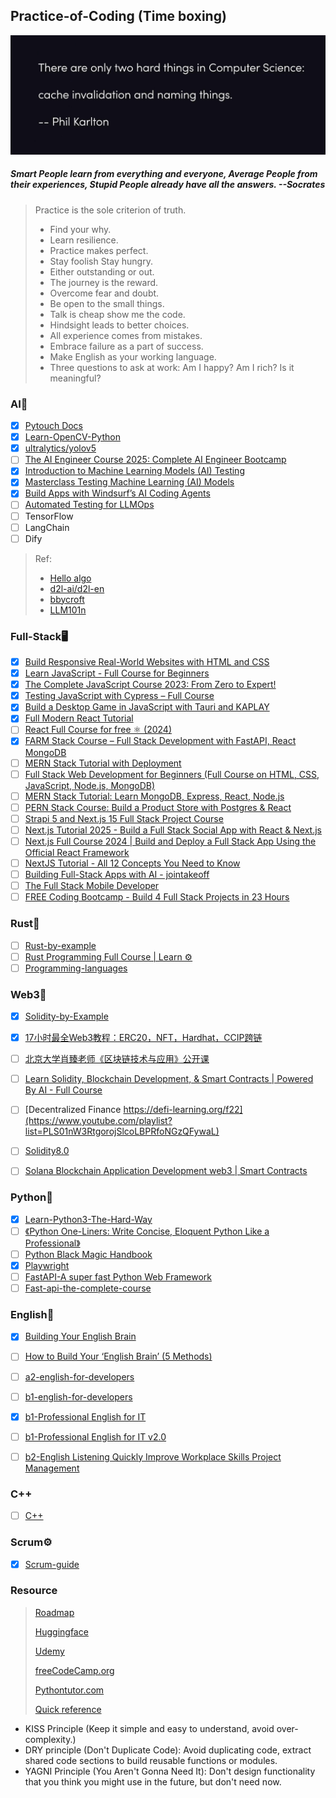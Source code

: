 ## Practice-of-Coding (Time boxing)

![Phil_Karlton](./image/README/Phil%20Karlton.jpg)

##### Smart People learn from everything and everyone, Average People from their experiences, Stupid People already have all the answers. --Socrates

> Practice is the sole criterion of truth.
>
> - Find your why.
> - Learn resilience.
> - Practice makes perfect.
> - Stay foolish Stay hungry.
> - Either outstanding or out.
> - The journey is the reward.
> - Overcome fear and doubt.
> - Be open to the small things.
> - Talk is cheap show me the code.
> - Hindsight leads to better choices.
> - All experience comes from mistakes.
> - Embrace failure as a part of success.
> - Make English as your working language.
> - Three questions to ask at work: Am I happy? Am I rich? Is it meaningful?


### AI🤖

- [X] [Pytouch Docs](https://pytorch.org/docs/stable/index.html "https://pytorch.org/docs/stable/index.html")
- [X] [Learn-OpenCV-Python](https://www.bilibili.com/video/BV16K411W7x9?vd_source=0d0e1622a8f0252f0b3d7fbc911fe6e9)
- [X] [ultralytics/yolov5](https://github.com/ultralytics/yolov5)
- [ ] [The AI Engineer Course 2025: Complete AI Engineer Bootcamp](https://www.bilibili.com/video/BV1LNALeiEp5/?spm_id_from=333.1387.homepage.video_card.click&vd_source=6e8bee86f4b9f15cf78dbd4146208095)
- [X] [Introduction to Machine Learning Models (AI) Testing](https://www.bilibili.com/video/BV1kMSTYsEt3?spm_id_from=333.788.player.switch&vd_source=6e8bee86f4b9f15cf78dbd4146208095&p=2)
- [X] [Masterclass Testing Machine Learning (AI) Models](https://www.bilibili.com/video/BV1SQruYWE8j/?spm_id_from=333.1387.search.video_card.click&vd_source=6e8bee86f4b9f15cf78dbd4146208095)
- [X] [Build Apps with Windsurf’s AI Coding Agents](https://learn.deeplearning.ai/courses/build-apps-with-windsurfs-ai-coding-agents/lesson/ym8if/introduction?utm_source=home&utm_medium=course-landing-page&utm_campaign=summary-cta-button)
- [ ] [Automated Testing for LLMOps](https://www.deeplearning.ai/short-courses/automated-testing-llmops/)
- [ ] TensorFlow
- [ ] LangChain
- [ ] Dify
> Ref:
> - [Hello algo](https://www.hello-algo.com/)
> - [d2l-ai/d2l-en](https://github.com/d2l-ai/d2l-en)
> - [bbycroft](https://bbycroft.net/)
> - [LLM101n](https://github.com/karpathy/LLM101n)

### Full-Stack🖥️
- [X] [Build Responsive Real-World Websites with HTML and CSS](https://www.bilibili.com/video/BV1A34y1e7wL/?spm_id_from=333.999.0.0)
- [X] [Learn JavaScript - Full Course for Beginners](https://www.youtube.com/watch?v=PkZNo7MFNFg&list=PLWKjhJtqVAbleDe3_ZA8h3AO2rXar-q2V)
- [X] [The Complete JavaScript Course 2023: From Zero to Expert!](https://www.bilibili.com/video/BV1vA4y197C7/?spm_id_from=333.999.0.0&vd_source=6e8bee86f4b9f15cf78dbd4146208095)
- [X] [Testing JavaScript with Cypress – Full Course](https://www.youtube.com/watch?v=u8vMu7viCm8)
- [X] [Build a Desktop Game in JavaScript with Tauri and KAPLAY](https://www.youtube.com/watch?v=mbljv1EkrRQ)
- [X] [Full Modern React Tutorial](https://www.youtube.com/playlist?list=PL4cUxeGkcC9gZD-Tvwfod2gaISzfRiP9d)
- [ ] [React Full Course for free ⚛️ (2024)](https://www.youtube.com/watch?v=CgkZ7MvWUAA)
- [X] [FARM Stack Course – Full Stack Development with FastAPI, React MongoDB](https://www.youtube.com/watch?v=PWG7NlUDVaA)
- [ ] [MERN Stack Tutorial with Deployment](https://www.youtube.com/watch?v=O3BUHwfHf84)
- [ ] [Full Stack Web Development for Beginners (Full Course on HTML, CSS, JavaScript, Node.js, MongoDB)](https://www.youtube.com/watch?v=nu_pCVPKzTk&t=377s)
- [ ] [MERN Stack Tutorial: Learn MongoDB, Express, React, Node.js](https://www.youtube.com/watch?v=Jcs_2jNPgtE)
- [ ] [PERN Stack Course: Build a Product Store with Postgres & React](https://www.youtube.com/watch?v=lx3YJj0nJVk)
- [ ] [Strapi 5 and Next.js 15 Full Stack Project Course](https://www.youtube.com/watch?v=Q-cPtlYG1cY)
- [ ] [Next.js Tutorial 2025 - Build a Full Stack Social App with React & Next.js](https://www.youtube.com/watch?v=vUYopHWOURg)
- [ ] [Next.js Full Course 2024 | Build and Deploy a Full Stack App Using the Official React Framework](https://www.youtube.com/watch?v=wm5gMKuwSYk)
- [ ] [NextJS Tutorial - All 12 Concepts You Need to Know](https://www.youtube.com/watch?v=vwSlYG7hFk0)
- [ ] [Building Full-Stack Apps with AI - jointakeoff](https://www.bilibili.com/video/BV1uzDLYFEQm/?spm_id_from=333.1387.favlist.content.click&vd_source=6e8bee86f4b9f15cf78dbd4146208095)
- [ ] [The Full Stack Mobile Developer](https://www.bilibili.com/video/BV1tg4y1K7Lw/?spm_id_from=333.1387.favlist.content.click&vd_source=6e8bee86f4b9f15cf78dbd4146208095)
- [ ] [FREE Coding Bootcamp - Build 4 Full Stack Projects in 23 Hours](https://www.youtube.com/watch?v=MDZC8VDZnV8)

### Rust🦀

- [ ] [Rust-by-example](https://doc.rust-lang.org/rust-by-example/)
- [ ] [Rust Programming Full Course | Learn ⚙️](https://www.youtube.com/watch?v=rQ_J9WH6CGk&t=1304s)
- [ ] [Programming-languages](https://www.coursera.org/learn/programming-languages)

### Web3🫧

- [X] [Solidity-by-Example](https://solidity-by-example.org/mapping/)
- [X] [17小时最全Web3教程：ERC20，NFT，Hardhat，CCIP跨链](https://www.bilibili.com/video/BV1RFsfe5Ek5?vd_source=0d0e1622a8f0252f0b3d7fbc911fe6e9)
- [ ] [北京大学肖臻老师《区块链技术与应用》公开课](https://www.bilibili.com/video/BV1Vt411X7JF?p=2&vd_source=0d0e1622a8f0252f0b3d7fbc911fe6e9)
- [ ] [Learn Solidity, Blockchain Development, & Smart Contracts | Powered By AI - Full Course](https://www.youtube.com/watch?v=umepbfKp5rI)
- [ ] [Decentralized Finance https://defi-learning.org/f22](https://www.youtube.com/playlist?list=PLS01nW3RtgorojSlcoLBPRfoNGzQFywaL)
- [ ] [Solidity8.0](https://www.bilibili.com/video/BV1oZ4y1B7WS?vd_source=0d0e1622a8f0252f0b3d7fbc911fe6e9)
- [ ] [Solana Blockchain Application Development web3 | Smart Contracts](https://www.bilibili.com/video/BV1NJ4m187og/?share_source=copy_web&vd_source=0d0e1622a8f0252f0b3d7fbc911fe6e9)
      

### Python🐍

- [X] [Learn-Python3-The-Hard-Way](https://www.bookstack.cn/read/LearnPython3TheHardWay/spilt.1.learn-py3.md)
- [ ] [《Python One-Liners: Write Concise, Eloquent Python Like a Professional》](https://github.com/MackDing/practice-of-Rhythm/blob/master/Books/Python%E4%B8%80%E8%A1%8C%E6%B5%81%EF%BC%9A%E5%83%8F%E4%B8%93%E5%AE%B6%E4%B8%80%E6%A0%B7%E5%86%99%E4%BB%A3%E7%A0%81.pdf)
- [ ] [Python Black Magic Handbook](https://magic.iswbm.com/)
- [X] [Playwright](https://playwright.dev/docs/intro)
- [ ] [FastAPI-A super fast Python Web Framework](https://www.bilibili.com/video/BV1B14y1i7rP/?spm_id_from=333.337.search-card.all.click&vd_source=6e8bee86f4b9f15cf78dbd4146208095)
- [ ] [Fast-api-the-complete-course](https://www.bilibili.com/video/BV1jS421d7bL/?spm_id_from=333.788.recommend_more_video.3&vd_source=6e8bee86f4b9f15cf78dbd4146208095)

### English🗽

- [X] [Building Your English Brain](https://www.bilibili.com/video/BV1TD4y1q7u9?vd_source=0d0e1622a8f0252f0b3d7fbc911fe6e9)
- [ ] [How to Build Your ‘English Brain’ (5 Methods)](https://www.youtube.com/watch?v=EyOBVpx0mdo)
- [ ] [a2-english-for-developers](https://www.freecodecamp.org/learn/a2-english-for-developers/)
- [ ] [b1-english-for-developers](https://www.freecodecamp.org/learn/b1-english-for-developers/)
- [X] [b1-Professional English for IT](https://www.bilibili.com/video/BV1984y1b7xK?p=11&vd_source=0d0e1622a8f0252f0b3d7fbc911fe6e9)
- [ ] [b1-Professional English for IT v2.0](https://www.bilibili.com/video/BV15Y4y1o7nF?vd_source=0d0e1622a8f0252f0b3d7fbc911fe6e9)
- [ ] [b2-English Listening Quickly Improve Workplace Skills Project Management](https://www.bilibili.com/video/BV184411M7Kr/?share_source=copy_web&vd_source=0d0e1622a8f0252f0b3d7fbc911fe6e9)


### C++

- [ ] [C++](https://www.youtube.com/watch?v=SfGuIVzE_Os&list=PLlrATfBNZ98dudnM48yfGUldqGD0S4FFb&index=5)
      

### Scrum⚙️

- [X] [Scrum-guide](https://scrumguides.org/scrum-guide.html)


### Resource

> [Roadmap](https://roadmap.sh/)
>
> [Huggingface](https://huggingface.co/)
>
> [Udemy](https://www.udemy.com/)
>
> [freeCodeCamp.org](https://coderadio.freecodecamp.org/)
>
> [Pythontutor.com](https://pythontutor.com/)
>
> [Quick reference](https://quickref.me/)

- KISS Principle (Keep it simple and easy to understand, avoid over-complexity.)
- DRY principle (Don't Duplicate Code): Avoid duplicating code, extract shared code sections to build reusable functions or modules.
- YAGNI Principle (You Aren't Gonna Need It): Don't design functionality that you think you might use in the future, but don't need now.
